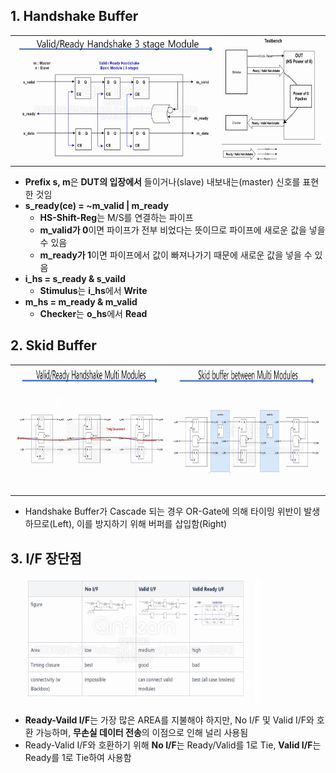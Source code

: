 ## 1. Handshake Buffer

<table>
<tr>
 <td align="left"><img src="IMG/img1.png" width=400 height=200></td>
 <td align="right"><img src="IMG/img2.png" width=200 height=200>
</td>
</tr>
</table>

- **Prefix s, m**은 **DUT의 입장에서** 들이거나(slave) 내보내는(master) 신호를 표현한 것임
- **s_ready(ce) = ~m_valid | m_ready**
  - **HS-Shift-Reg**는 M/S를 연결하는 파이프
  - **m_valid가 0**이면 파이프가 전부 비었다는 뜻이므로 파이프에 새로운 값을 넣을 수 있음
  - **m_ready가 1**이면 파이프에서 값이 빠져나가기 때문에 새로운 값을 넣을 수 있음
- **i_hs = s_ready & s_vaild**
  - **Stimulus**는 **i_hs**에서 **Write**
- **m_hs = m_ready & m_valid**
  - **Checker**는 **o_hs**에서 **Read**

## 2. Skid Buffer

<table>
<tr>
 <td align="left"><img src="IMG/img3.png" width=400 height = 200></td>
 <td align="right"><img src="IMG/img4.png" width=400 height = 200></td>
</tr>
</table>

- Handshake Buffer가 Cascade 되는 경우 OR-Gate에 의해 타이밍 위반이 발생하므로(Left), 이를 방지하기 위해 버퍼를 삽입함(Right)

## 3. I/F 장단점

<img src="IMG/img5.png" width=400 height = 200>

- **Ready-Vaild I/F**는 가장 많은 AREA를 지불해야 하지만, No I/F 및 Valid I/F와 호환 가능하며, **무손실 데이터 전송**의 이점으로 인해 널리 사용됨
- Ready-Valid I/F와 호환하기 위해 **No I/F**는 Ready/Valid를 1로 Tie, **Valid I/F**는 Ready를 1로 Tie하여 사용함
